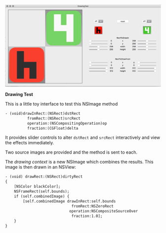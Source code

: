 <img src = "https://raw.githubusercontent.com/foundry/drawingtest/master/screenshot.png">

__Drawing Test__

This is a little toy interface to test this NSImage method

	- (void)drawInRect:(NSRect)dstRect 
			  fromRect:(NSRect)srcRect 
			  operation:(NSCompositingOperation)op 
			  fraction:(CGFloat)delta

It provides slider controls to alter `dstRect` and `srcRect` interactively and view the effects immediately.	

Two source images are provided and the method is sent to each. 

The _drawing context_ is a new NSImage which combines the results. This image is then drawn in an NSView:

	- (void) drawRect:(NSRect)dirtyRect
	{
		[NSColor blackColor];
		NSFrameRect(self.bounds);
		if (self.combinedImage) {
			[self.combinedImage drawInRect:self.bounds
								  fromRect:NSZeroRect
								 operation:NSCompositeSourceOver
								  fraction:1.0];
		}
	}

